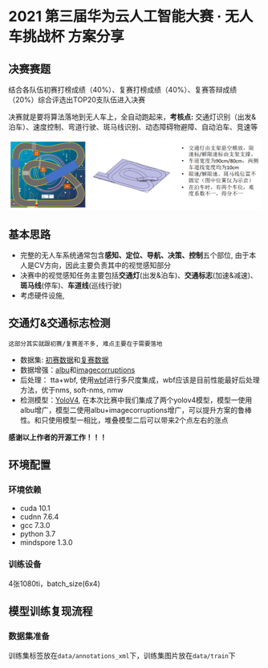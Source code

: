 # 2021 第三届华为云人工智能大赛 · 无人车挑战杯 方案分享
## 决赛赛题
结合各队伍初赛打榜成绩（40%）、复赛打榜成绩（40%）、复赛答辩成绩（20%）综合评选出TOP20支队伍进入决赛

决赛就是要将算法落地到无人车上，全自动跑起来，**考核点:** 交通灯识别（出发&泊车）、速度控制、弯道行驶、斑马线识别、动态障碍物避障、自动泊车、竞速等

![rule](./figs/rule.png)

## 基本思路
+ 完整的无人车系统通常包含**感知、定位、导航、决策、控制**五个部位, 由于本人是CV方向，因此主要负责其中的视觉感知部分
+ 决赛中的视觉感知任务主要包括**交通灯**(出发&泊车)、**交通标志**(加速&减速)、**斑马线**(停车)、**车道线**(巡线行驶)
+ 考虑硬件设施,
## 交通灯&交通标志检测
`这部分其实就跟初赛/复赛差不多, 难点主要在于需要落地`
+ 数据集: [初赛数据](https://marketplace.huaweicloud.com/markets/aihub/datasets/detail/?content_id=93d35831-c084-4003-b175-4280ef289379)和[复赛数据](https://marketplace.huaweicloud.com/markets/aihub/notebook/detail/?id=0fbf9486-9e71-41f0-9295-3d75b68b15db)
+ 数据增强：[albu](https://github.com/albumentations-team/albumentations)和[imagecorruptions](https://github.com/bethgelab/imagecorruptions)
+ 后处理： tta+wbf, 使用[wbf](https://github.com/ZFTurbo/Weighted-Boxes-Fusion)进行多尺度集成，wbf应该是目前性能最好后处理方法，优于nms, soft-nms, nmw
+ 检测模型：[YoloV4](https://gitee.com/ascend/modelzoo/tree/master/built-in/MindSpore/Official/cv/detection/YOLOv4_Cspdarknet53_for_MindSpore), 在本次比赛中我们集成了两个yolov4模型，模型一使用albu增广，模型二使用albu+imagecorruptions增广，可以提升方案的鲁棒性。和只使用模型一相比，堆叠模型二后可以带来2个点左右的涨点

**感谢以上作者的开源工作！！！**

## 环境配置
### 环境依赖
+ cuda 10.1
+ cudnn 7.6.4
+ gcc 7.3.0
+ python 3.7
+ mindspore 1.3.0
### 训练设备
4张1080ti，batch_size(6x4)

## 模型训练复现流程
### 数据集准备
训练集标签放在`data/annotations_xml`下，训练集图片放在`data/train`下

